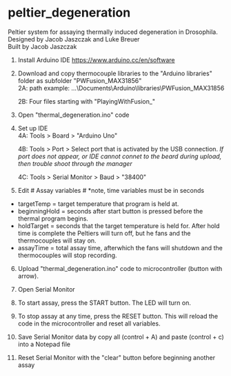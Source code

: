 # peltier_degeneration
Peltier system for assaying thermally induced degeneration in Drosophila.  
Designed by Jacob Jaszczak and Luke Breuer  
Built by Jacob Jaszczak

1) Install Arduino IDE 
https://www.arduino.cc/en/software

2) Download and copy thermocouple libraries to the "Arduino libraries" folder as subfolder "PWFusion_MAX31856"  
	2A: path example: ...\Documents\Arduino\libraries\PWFusion_MAX31856
	
	2B: Four files starting with "PlayingWithFusion_"

3) Open "thermal_degeneration.ino" code

4) Set up IDE  
	4A: Tools > Board > "Arduino Uno"
	
	4B: Tools > Port > Select port that is activated by the USB connection.
						*If port does not appear, or IDE cannot connet to the beard during upload, then trouble shoot through the manager*

	4C: Tools > Serial Monitor > Baud > "38400"

5) Edit # Assay variables # *note, time variables must be in seconds
  - targetTemp = target temperature that program is held at. 
  - beginningHold = seconds after start button is pressed before the thermal program begins.
  - holdTarget = seconds that the target temperature is held for. After hold time is complete the Peltiers will turn off, but he fans and the thermocouples will stay on. 
  - assayTime = total assay time, afterwhich the fans will shutdown and the thermocouples will stop recording. 
  
6) Upload "thermal_degeneration.ino" code to microcontroller (button with arrow). 

7) Open Serial Monitor

8) To start assay, press the START button. The LED will turn on. 

9) To stop assay at any time, press the RESET button. This will reload the code in the microcontroller and reset all variables. 

10) Save Serial Monitor data by copy all (control + A) and paste (control + c) into a Notepad file

11) Reset Serial Monitor with the "clear" button before beginning another assay 
